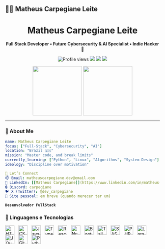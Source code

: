## 👨‍💻 Matheus Carpegiane Leite

<h1 align="center">Matheus Carpegiane Leite</h1>

<p align="center">
  <b>Full Stack Developer • Future Cybersecurity & AI Specialist • Indie Hacker 💼</b>  
</p>

<p align="center">
  <img src="https://komarev.com/ghpvc/?username=matheuscarpegiane&style=flat-square" alt="Profile views" />
  <img src="https://img.shields.io/github/followers/matheuscarpegiane?label=Followers&style=flat-square" />
  <img src="https://img.shields.io/badge/Code-Disciplined-blue?style=flat-square" />
  <img src="https://img.shields.io/badge/Focus-Extreme-critical?style=flat-square" />
</p>

<div align="center"> <img height="160em" src="https://github-readme-stats.vercel.app/api?username=matheuscarpegiane&show_icons=true&theme=radical" /> <img height="160em" src="https://github-readme-stats.vercel.app/api/top-langs/?username=matheuscarpegiane&layout=compact&theme=radical" /> </div>

---

### 🧠 About Me

```yaml
name: Matheus Carpegiane Leite
focus: ["Full-Stack", "Cybersecurity", "AI"]
location: "Brazil 🇧🇷"
mission: "Master code, and break limits"
currently_learning: ["Python", "Linux", "Algorithms", "System Design"]
ideology: "Discipline over motivation"
```
```yaml
🤝 Let’s Connect
📫 Email: matheuscarpegiane.dev@email.com
🔗 LinkedIn: [[Matheus Carpegiane]](https://www.linkedin.com/in/matheus-carpegiane-18294933b/)
🔒 Discord: carpegiane
🐦 X (Twitter): @dev_carpegiane
🧠 Site pessoal: em breve (quando merecer ter um)
```

**`Desenvolvedor FullStack`**

### 🤖 Linguagens e Tecnologias

<img 
    align="left" 
    alt="HTML"
    title="HTML" 
    width="30px" 
    style="padding-right: 10px;" 
    src="https://cdn.jsdelivr.net/gh/devicons/devicon@latest/icons/html5/html5-original.svg" 
/>
<img 
    align="left" 
    alt="CSS" 
    title="CSS"
    width="30px" 
    style="padding-right: 10px;" 
    src="https://cdn.jsdelivr.net/gh/devicons/devicon@latest/icons/css3/css3-original.svg" 
/>
<img 
    align="left" 
    alt="JavaScript" 
    title="JavaScript"
    width="30px" 
    style="padding-right: 10px;" 
    src="https://cdn.jsdelivr.net/gh/devicons/devicon@latest/icons/javascript/javascript-original.svg" 
/>
<img 
    align="left" 
    alt="TypeScript"
    title="TypeScript" 
    width="30px" 
    style="padding-right: 10px;" 
    src="https://cdn.jsdelivr.net/gh/devicons/devicon@latest/icons/typescript/typescript-original.svg" 
/>
<img 
    align="left" 
    alt="React"
    title="React" 
    width="30px" 
    style="padding-right: 10px;" 
    src="https://cdn.jsdelivr.net/gh/devicons/devicon@latest/icons/react/react-original.svg" 
/>
<img 
    align="left" 
    alt="Next.js" 
    title="Next.js"
    width="30px" 
    style="padding-right: 10px;" 
    src="https://cdn.jsdelivr.net/gh/devicons/devicon@latest/icons/nextjs/nextjs-original.svg" 
/>
<img 
    align="left" 
    alt="Bootstrap"
    title="Bootstrap" 
    width="30px" 
    style="padding-right: 10px;" 
    src="https://cdn.jsdelivr.net/gh/devicons/devicon@latest/icons/bootstrap/bootstrap-original.svg" 
/>
<img 
    align="left" 
    alt="Tailwind" 
    title="Tailwind"
    width="30px" 
    style="padding-right: 10px;" 
    src="https://cdn.jsdelivr.net/gh/devicons/devicon@latest/icons/tailwindcss/tailwindcss-original.svg" 
/>
<img 
    align="left" 
    alt="SASS" 
    title="SASS"
    width="30px" 
    style="padding-right: 10px;" 
    src="https://cdn.jsdelivr.net/gh/devicons/devicon@latest/icons/sass/sass-original.svg" 
/>
<img 
    align="left" 
    alt="PHP" 
    title="PHP"
    width="30px" 
    style="padding-right: 10px;" 
    src="https://cdn.jsdelivr.net/gh/devicons/devicon@latest/icons/php/php-original.svg" 
/>
<img 
    align="left" 
    alt="Laravel" 
    title="Laravel"
    width="30px" 
    style="padding-right: 10px;" 
    src="https://cdn.jsdelivr.net/gh/devicons/devicon@latest/icons/laravel/laravel-original.svg" 
/>
<img 
    align="left" 
    alt="JQuery" 
    title="JQuery"
    width="30px" 
    style="padding-right: 10px;" 
    src="https://cdn.jsdelivr.net/gh/devicons/devicon@latest/icons/jquery/jquery-original.svg" 
/>
<img 
    align="left" 
    alt="Git" 
    title="Git"
    width="30px" 
    style="padding-right: 10px;" 
    src="https://cdn.jsdelivr.net/gh/devicons/devicon@latest/icons/git/git-original.svg" 
/>
<img 
    align="left" 
    alt="Python" 
    title="Python"
    width="30px" 
    style="padding-right: 10px;" 
    src="https://cdn.jsdelivr.net/gh/devicons/devicon@latest/icons/python/python-original.svg" 
/>

<br/>
<br/>

